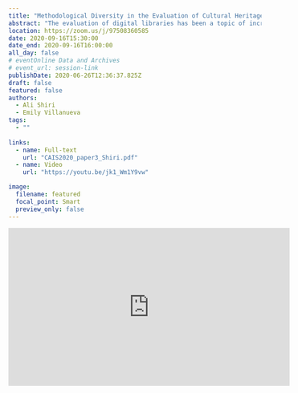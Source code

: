 ```yaml
---
title: "Methodological Diversity in the Evaluation of Cultural Heritage Digital Libraries and Archives: Approaches, Frameworks, and Methods"
abstract: "The evaluation of digital libraries has been a topic of increasing importance in information science research, yet there has been minimal evaluative work focusing on digital cultural heritage. The objective of this paper is to report on a comprehensive review of methodologies, theoretical frameworks and techniques used in the evaluation of cultural heritage digital libraries and archives. Empirical studies are examined to identify evaluation models, frameworks, and methodologies in the literature and to categorize these past evaluative approaches. Through the classification of evaluative types and trends, we aim to develop a set of guidelines and recommendations for the future evaluation of cultural heritage digital libraries and archives."
location: https://zoom.us/j/97508360585
date: 2020-09-16T15:30:00
date_end: 2020-09-16T16:00:00
all_day: false
# eventOnline Data and Archives
# event_url: session-link
publishDate: 2020-06-26T12:36:37.825Z
draft: false
featured: false
authors:
  - Ali Shiri
  - Emily Villanueva
tags:
  - ""
  
links:
  - name: Full-text
    url: "CAIS2020_paper3_Shiri.pdf" 
  - name: Video
    url: "https://youtu.be/jk1_Wm1Y9vw"

image:
  filename: featured
  focal_point: Smart
  preview_only: false
---
```


<iframe width="560" height="315" src="https://www.youtube.com/embed/jk1_Wm1Y9vw" frameborder="0" allow="accelerometer; autoplay; clipboard-write; encrypted-media; gyroscope; picture-in-picture" allowfullscreen></iframe>